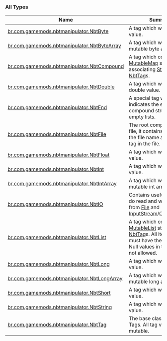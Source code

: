 

### All Types

| Name | Summary |
|---|---|
| [br.com.gamemods.nbtmanipulator.NbtByte](../br.com.gamemods.nbtmanipulator/-nbt-byte/index.md) | A tag which wraps a byte value. |
| [br.com.gamemods.nbtmanipulator.NbtByteArray](../br.com.gamemods.nbtmanipulator/-nbt-byte-array/index.md) | A tag which wraps a mutable byte array. |
| [br.com.gamemods.nbtmanipulator.NbtCompound](../br.com.gamemods.nbtmanipulator/-nbt-compound/index.md) | A tag which contains a [MutableMap](https://kotlinlang.org/api/latest/jvm/stdlib/kotlin.collections/-mutable-map/index.html) structure associating [String](https://kotlinlang.org/api/latest/jvm/stdlib/kotlin/-string/index.html)s to [NbtTag](../br.com.gamemods.nbtmanipulator/-nbt-tag/index.md)s. |
| [br.com.gamemods.nbtmanipulator.NbtDouble](../br.com.gamemods.nbtmanipulator/-nbt-double/index.md) | A tag which wraps a double value. |
| [br.com.gamemods.nbtmanipulator.NbtEnd](../br.com.gamemods.nbtmanipulator/-nbt-end/index.md) | A special tag which indicates the end of a compound stream or empty lists. |
| [br.com.gamemods.nbtmanipulator.NbtFile](../br.com.gamemods.nbtmanipulator/-nbt-file/index.md) | The root component of a file, it contains a hint for the file name and the first tag in the file. |
| [br.com.gamemods.nbtmanipulator.NbtFloat](../br.com.gamemods.nbtmanipulator/-nbt-float/index.md) | A tag which wraps a float value. |
| [br.com.gamemods.nbtmanipulator.NbtInt](../br.com.gamemods.nbtmanipulator/-nbt-int/index.md) | A tag which wraps an int value. |
| [br.com.gamemods.nbtmanipulator.NbtIntArray](../br.com.gamemods.nbtmanipulator/-nbt-int-array/index.md) | A tag which wraps a mutable int array. |
| [br.com.gamemods.nbtmanipulator.NbtIO](../br.com.gamemods.nbtmanipulator/-nbt-i-o/index.md) | Contains useful methods do read and write [NbtFile](../br.com.gamemods.nbtmanipulator/-nbt-file/index.md) from [File](https://docs.oracle.com/javase/6/docs/api/java/io/File.html) and [InputStream](https://docs.oracle.com/javase/6/docs/api/java/io/InputStream.html)/[OutputStream](https://docs.oracle.com/javase/6/docs/api/java/io/OutputStream.html). |
| [br.com.gamemods.nbtmanipulator.NbtList](../br.com.gamemods.nbtmanipulator/-nbt-list/index.md) | A tag which contains a [MutableList](https://kotlinlang.org/api/latest/jvm/stdlib/kotlin.collections/-mutable-list/index.html) structure of [NbtTag](../br.com.gamemods.nbtmanipulator/-nbt-tag/index.md)s. All items in the list must have the same class. Null values in the list are not allowed. |
| [br.com.gamemods.nbtmanipulator.NbtLong](../br.com.gamemods.nbtmanipulator/-nbt-long/index.md) | A tag which wraps a long value. |
| [br.com.gamemods.nbtmanipulator.NbtLongArray](../br.com.gamemods.nbtmanipulator/-nbt-long-array/index.md) | A tag which wraps a mutable long array. |
| [br.com.gamemods.nbtmanipulator.NbtShort](../br.com.gamemods.nbtmanipulator/-nbt-short/index.md) | A tag which wraps a short value. |
| [br.com.gamemods.nbtmanipulator.NbtString](../br.com.gamemods.nbtmanipulator/-nbt-string/index.md) | A tag which wraps a [String](https://kotlinlang.org/api/latest/jvm/stdlib/kotlin/-string/index.html) value. |
| [br.com.gamemods.nbtmanipulator.NbtTag](../br.com.gamemods.nbtmanipulator/-nbt-tag/index.md) | The base class for Nbt Tags. All tag values are mutable. |
